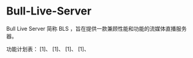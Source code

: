 Bull-Live-Server
================
Bull Live Server 简称 BLS ，旨在提供一款兼顾性能和功能的流媒体直播服务器。




功能计划表：
[1]、
[1]、
[1]、
[1]、
